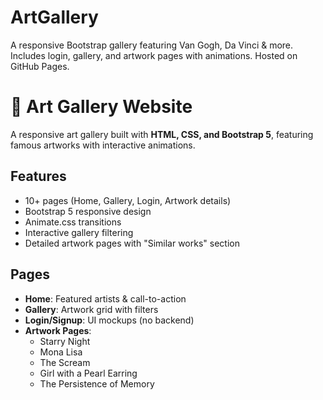 # ArtGallery
A responsive Bootstrap gallery featuring Van Gogh, Da Vinci &amp; more. Includes login, gallery, and artwork pages with animations. Hosted on GitHub Pages.
# 🎨 Art Gallery Website

A responsive art gallery built with **HTML, CSS, and Bootstrap 5**, featuring famous artworks with interactive animations.  
## Features
- 10+ pages (Home, Gallery, Login, Artwork details)
- Bootstrap 5 responsive design
- Animate.css transitions
- Interactive gallery filtering
- Detailed artwork pages with "Similar works" section

## Pages
- **Home**: Featured artists & call-to-action
- **Gallery**: Artwork grid with filters
- **Login/Signup**: UI mockups (no backend)
- **Artwork Pages**:  
  - Starry Night  
  - Mona Lisa  
  - The Scream  
  - Girl with a Pearl Earring  
  - The Persistence of Memory  
